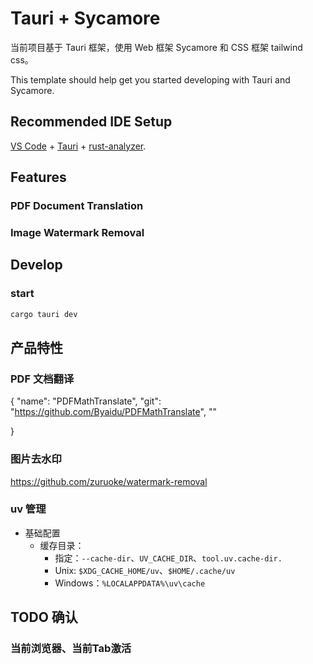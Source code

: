 # Tauri + Sycamore

当前项目基于 Tauri 框架，使用 Web 框架 Sycamore 和 CSS 框架 tailwind css。

This template should help get you started developing with Tauri and Sycamore.

## Recommended IDE Setup

[VS Code](https://code.visualstudio.com/) + [Tauri](https://marketplace.visualstudio.com/items?itemName=tauri-apps.tauri-vscode) + [rust-analyzer](https://marketplace.visualstudio.com/items?itemName=rust-lang.rust-analyzer).

## Features

### PDF Document Translation

### Image Watermark Removal

## Develop

### start

```bash
cargo tauri dev
```

## 产品特性

### PDF 文档翻译




{
  "name": "PDFMathTranslate",
  "git": "https://github.com/Byaidu/PDFMathTranslate",
  ""

}

### 图片去水印

https://github.com/zuruoke/watermark-removal

### uv 管理

- 基础配置
  - 缓存目录：
    - 指定：`--cache-dir`、`UV_CACHE_DIR`、`tool.uv.cache-dir.`
    - Unix: `$XDG_CACHE_HOME/uv`、`$HOME/.cache/uv`
    - Windows：`%LOCALAPPDATA%\uv\cache`

## TODO 确认

### 当前浏览器、当前Tab激活


